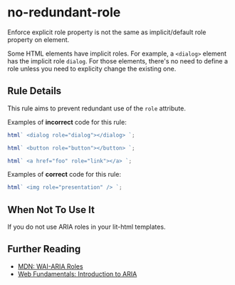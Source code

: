 # no-redundant-role

Enforce explicit role property is not the same as implicit/default role property on element.

Some HTML elements have implicit roles. For example, a `<dialog>` element has the implicit role `dialog`.
For those elements, there's no need to define a role unless you need to explicity change the existing one.

## Rule Details

This rule aims to prevent redundant use of the `role` attribute.

Examples of **incorrect** code for this rule:

```js
html` <dialog role="dialog"></dialog> `;
```

```js
html` <button role="button"></button> `;
```

```js
html` <a href="foo" role="link"></a> `;
```

Examples of **correct** code for this rule:

```js
html` <img role="presentation" /> `;
```

## When Not To Use It

If you do not use ARIA roles in your lit-html templates.

## Further Reading

- [MDN: WAI-ARIA Roles](https://developer.mozilla.org/en-US/docs/Web/Accessibility/ARIA/Roles)
- [Web Fundamentals: Introduction to ARIA](https://developers.google.com/web/fundamentals/accessibility/semantics-aria/)
